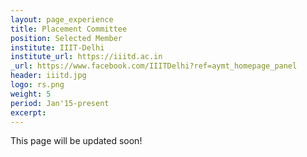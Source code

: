 ```yaml
---
layout: page_experience
title: Placement Committee
position: Selected Member
institute: IIIT-Delhi
institute_url: https://iiitd.ac.in
_url: https://www.facebook.com/IIITDelhi?ref=aymt_homepage_panel
header: iiitd.jpg
logo: rs.png
weight: 5
period: Jan'15-present
excerpt: 
---
```

This page will be updated soon!
